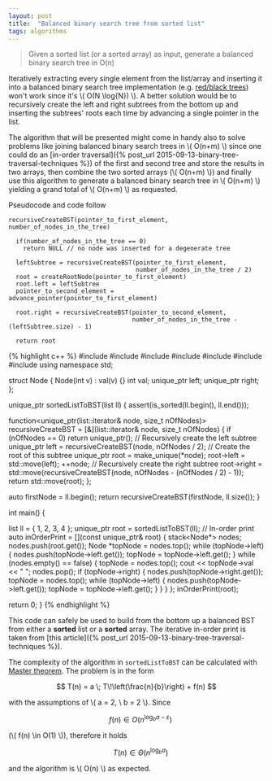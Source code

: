 ```yaml
---
layout: post
title:  "Balanced binary search tree from sorted list"
tags: algorithms
---
```


> Given a sorted list (or a sorted array) as input, generate a balanced binary search tree in O(n)

Iteratively extracting every single element from the list/array and inserting it into a balanced binary search tree implementation (e.g. [red/black trees](https://en.wikipedia.org/wiki/Red%E2%80%93black_tree)) won't work since it's \\( O(N \log{N}) \\). A better solution would be to recursively create the left and right subtrees from the bottom up and inserting the subtrees' roots each time by advancing a single pointer in the list.

The algorithm that will be presented might come in handy also to solve problems like joining balanced binary search trees in \\( O(n+m) \\) since one could do an [in-order traversal]({% post_url 2015-09-13-binary-tree-traversal-techniques %}) of the first and second tree and store the results in two arrays, then combine the two sorted arrays (\\( O(n+m) \\)) and finally use this algorithm to generate a balanced binary search tree in \\( O(n+m) \\) yielding a grand total of \\( O(n+m) \\) as requested.

Pseudocode and code follow

    recursiveCreateBST(pointer_to_first_element, number_of_nodes_in_the_tree)
      
      if(number_of_nodes_in_the_tree == 0)
        return NULL // no node was inserted for a degenerate tree
      
      leftSubtree = recursiveCreateBST(pointer_to_first_element, 
                                       number_of_nodes_in_the_tree / 2)
      root = createRootNode(pointer_to_first_element)
      root.left = leftSubtree
      pointer_to_second_element = advance_pointer(pointer_to_first_element)

      root.right = recursiveCreateBST(pointer_to_second_element, 
                                      number_of_nodes_in_the_tree - (leftSubtree.size) - 1)
      
      return root


{% highlight c++ %}
#include <iostream>
#include <list>
#include <memory>
#include <cassert>
#include <algorithm>
#include <functional>
#include <stack>
using namespace std;

struct Node {
  Node(int v) : val(v) {}
  int val;
  unique_ptr<Node> left;
  unique_ptr<Node> right;
};

unique_ptr<Node> sortedListToBST(list<int> ll) {
  assert(is_sorted(ll.begin(), ll.end()));

  function<unique_ptr<Node>(list<int>::iterator& node, size_t nOfNodes)>
    recursiveCreateBST = [&](list<int>::iterator& node, size_t nOfNodes) {
    if (nOfNodes == 0)
      return unique_ptr<Node>();
    // Recursively create the left subtree    
    unique_ptr<Node> left = recursiveCreateBST(node, nOfNodes / 2);
    // Create the root of this subtree
    unique_ptr<Node> root = make_unique<Node>(*node);
    root->left = std::move(left);
    ++node;
    // Recursively create the right subtree
    root->right = std::move(recursiveCreateBST(node, nOfNodes - (nOfNodes / 2) - 1));
    return std::move(root);
  };

  auto firstNode = ll.begin();
  return recursiveCreateBST(firstNode, ll.size());
}

int main() {

  list<int> ll = { 1, 2, 3, 4 };
  unique_ptr<Node> root = sortedListToBST(ll);
  // In-order print
  auto inOrderPrint = [](const unique_ptr<Node>& root) {
    stack<Node*> nodes;
    nodes.push(root.get());
    Node *topNode = nodes.top();
    while (topNode->left) {
      nodes.push(topNode->left.get());
      topNode = topNode->left.get();
    }
    while (nodes.empty() == false) {
      topNode = nodes.top();
      cout << topNode->val << " ";
      nodes.pop();
      if (topNode->right) {
        nodes.push(topNode->right.get());
        topNode = nodes.top();
        while (topNode->left) {
          nodes.push(topNode->left.get());
          topNode = topNode->left.get();
        }
      }
    }
  };
  inOrderPrint(root);

  return 0;
}
{% endhighlight %}

This code can safely be used to build from the bottom up a balanced BST from either a **sorted** list or a **sorted** array. The iterative in-order print is taken from [this article]({% post_url 2015-09-13-binary-tree-traversal-techniques %}).

The complexity of the algorithm in `sortedListToBST` can be calculated with [Master theorem](https://en.wikipedia.org/wiki/Master_theorem). The problem is in the form

$$ T(n) = a \; T\!\left(\frac{n}{b}\right) + f(n) $$

with the assumptions of \\( a = 2, \ b = 2 \\). Since

$$ \quad f(n) \in O\left( n^{\log_b a - \varepsilon} \right) $$

(\\( f(n) \in O(1) \\)), therefore it holds

$$ \quad T(n) \in \Theta\left( n^{\log_b a} \right) $$

and the algorithm is \\( O(n) \\) as expected.